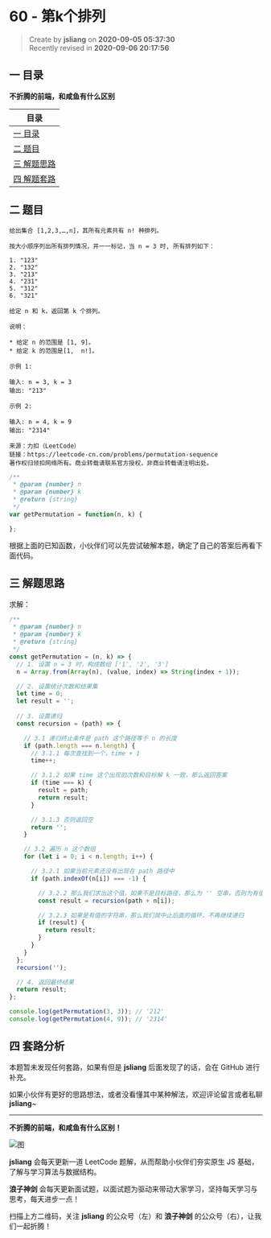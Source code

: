 60 - 第k个排列
===

> Create by **jsliang** on **2020-09-05 05:37:30**  
> Recently revised in **2020-09-06 20:17:56**

## 一 目录

**不折腾的前端，和咸鱼有什么区别**

| 目录 |
| --- |
| [一 目录](#chapter-one) |
| [二 题目](#chapter-two) |
| [三 解题思路](#chapter-three) |
| [四 解题套路](#chapter-four) |

## 二 题目



```
给出集合 [1,2,3,…,n]，其所有元素共有 n! 种排列。

按大小顺序列出所有排列情况，并一一标记，当 n = 3 时, 所有排列如下：

1. "123"
2. "132"
3. "213"
4. "231"
5. "312"
6. "321"

给定 n 和 k，返回第 k 个排列。

说明：

* 给定 n 的范围是 [1, 9]。
* 给定 k 的范围是[1,  n!]。

示例 1:

输入: n = 3, k = 3
输出: "213"

示例 2:

输入: n = 4, k = 9
输出: "2314"

来源：力扣（LeetCode）
链接：https://leetcode-cn.com/problems/permutation-sequence
著作权归领扣网络所有。商业转载请联系官方授权，非商业转载请注明出处。
```

```js
/**
 * @param {number} n
 * @param {number} k
 * @return {string}
 */
var getPermutation = function(n, k) {

};
```

根据上面的已知函数，小伙伴们可以先尝试破解本题，确定了自己的答案后再看下面代码。

## 三 解题思路



求解：

```js
/**
 * @param {number} n
 * @param {number} k
 * @return {string}
 */
const getPermutation = (n, k) => {
  // 1. 设置 n = 3 时，构成数组 ['1', '2', '3']
  n = Array.from(Array(n), (value, index) => String(index + 1));

  // 2. 设置统计次数和结果集
  let time = 0;
  let result = '';
  
  // 3. 设置递归
  const recursion = (path) => {

    // 3.1 递归终止条件是 path 这个路径等于 n 的长度
    if (path.length === n.length) {
      // 3.1.1 每次查找到一个，time + 1
      time++;

      // 3.1.2 如果 time 这个出现的次数和目标解 k 一致，那么返回答案
      if (time === k) {
        result = path;
        return result;
      }

      // 3.1.3 否则返回空
      return '';
    }

    // 3.2 遍历 n 这个数组
    for (let i = 0; i < n.length; i++) {

      // 3.2.1 如果当前元素还没有出现在 path 路径中
      if (path.indexOf(n[i]) === -1) {

        // 3.2.2 那么我们求出这个值，如果不是目标路径，那么为 '' 空串，否则为有值的字符串
        const result = recursion(path + n[i]);

        // 3.2.3 如果是有值的字符串，那么我们就中止后面的循环，不再继续递归
        if (result) {
          return result;
        }
      }
    }
  };
  recursion('');

  // 4. 返回最终结果
  return result;
};

console.log(getPermutation(3, 3)); // '212'
console.log(getPermutation(4, 9)); // '2314'
```

## 四 套路分析



本题暂未发现任何套路，如果有但是 **jsliang** 后面发现了的话，会在 GitHub 进行补充。

如果小伙伴有更好的思路想法，或者没看懂其中某种解法，欢迎评论留言或者私聊 **jsliang**~

---

**不折腾的前端，和咸鱼有什么区别！**

![图](https://github.com/LiangJunrong/document-library/blob/master/public-repertory/img/z-index-small.png?raw=true)

**jsliang** 会每天更新一道 LeetCode 题解，从而帮助小伙伴们夯实原生 JS 基础，了解与学习算法与数据结构。

**浪子神剑** 会每天更新面试题，以面试题为驱动来带动大家学习，坚持每天学习与思考，每天进步一点！

扫描上方二维码，关注 **jsliang** 的公众号（左）和 **浪子神剑** 的公众号（右），让我们一起折腾！

